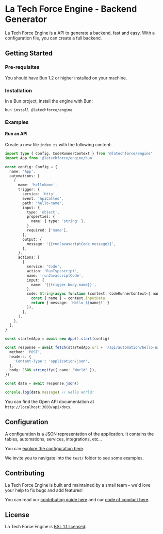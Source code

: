 # La Tech Force Engine - Backend Generator

La Tech Force Engine is a API to generate a backend, fast and easy. With a configuration file, you can create a full backend.

## Getting Started

### Pre-requisites

You should have Bun 1.2 or higher installed on your machine.

### Installation

In a Bun project, install the engine with Bun:

```
bun install @latechforce/engine
```

### Examples

#### Run an API

Create a new file `index.ts` with the following content:

```ts
import type { Config, CodeRunnerContext } from '@latechforce/engine'
import App from '@latechforce/engine/bun'

const config: Config = {
  name: 'App',
  automations: [
    {
      name: 'helloName',
      trigger: {
        service: 'Http',
        event: 'ApiCalled',
        path: 'hello-name',
        input: {
          type: 'object',
          properties: {
            name: { type: 'string' },
          },
          required: ['name'],
        },
        output: {
          message: '{{runJavascriptCode.message}}',
        },
      },
      actions: [
        {
          service: 'Code',
          action: 'RunTypescript',
          name: 'runJavascriptCode',
          input: {
            name: '{{trigger.body.name}}',
          },
          code: String(async function (context: CodeRunnerContext<{ name: string }>) {
            const { name } = context.inputData
            return { message: `Hello ${name}!` }
          }),
        },
      ],
    },
  ],
}

const startedApp = await new App().start(config)

const response = await fetch(startedApp.url + '/api/automation/hello-name', {
  method: 'POST',
  headers: {
    'Content-Type': 'application/json',
  },
  body: JSON.stringify({ name: 'World' }),
})

const data = await response.json()

console.log(data.message) // Hello World!
```

You can find the Open API documentation at `http://localhost:3000/api/docs`.

## Configuration

A configuration is a JSON representation of the application. It contains the tables, automations, services, integrations, etc...

You can [explore the configuration here](https://json-schema.app/view/%23?url=https%3A%2F%2Fraw.githubusercontent.com%2Flatechforce%2Fengine%2Frefs%2Fheads%2Fmain%2Fschema%2Fapp.schema.json).

We invite you to navigate into the `test/` folder to see some examples.

## Contributing

La Tech Force Engine is built and maintained by a small team – we'd love your help to fix bugs and add features!

You can read our [contributing guide here](https://github.com/latechforce/engine/blob/main/docs/CONTRIBUTING.md) and our [code of conduct here](https://github.com/latechforce/engine/blob/main/docs/CODE_OF_CONDUCT.md).

## License

La Tech Force Engine is [BSL 1.1 licensed](https://github.com/latechforce/engine/blob/main/LICENSE).
